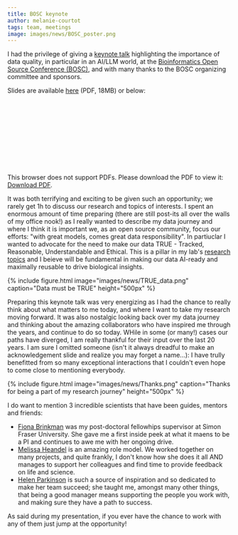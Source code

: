 ```yaml
---
title: BOSC keynote
author: melanie-courtot
tags: team, meetings
image: images/news/BOSC_poster.png
---
```


I had the privilege of giving a [keynote talk](https://www.open-bio.org/events/bosc-2024/bosc-2024-keynotes/) highlighting the importance of data quality, in particular in an AI/LLM world, at the [Bioinformatics Open Source Conference (BOSC)](https://www.open-bio.org/events/bosc-2024/), and with many thanks to the BOSC organizing committee and sponsors.


Slides are available [here](https://courtotlab.genomeinformatics.org/images/news/20240715_Courtot_BOSC_keynote.pdf) (PDF, 18MB) or below:


<object data="https://courtotlab.genomeinformatics.org/images/news/20240715_Courtot_BOSC_keynote.pdf#toolbar=0&navpanes=0&scrollbar=0" type="application/pdf" width="700px" height="400px">
    <embed src="https://courtotlab.genomeinformatics.org/images/news/20240715_Courtot_BOSC_keynote.pdf#toolbar=0&navpanes=0&scrollbar=0">
        <p>This browser does not support PDFs. Please download the PDF to view it: <a href="https://courtotlab.genomeinformatics.org/images/news/20240715_Courtot_BOSC_keynote.pdf">Download PDF</a>.</p>
    </embed>
</object>

It was both terrifying and exciting to be given such an opportunity; we rarely get 1h to discuss our research and topics of interests. I spent an enormous amount of time preparing (there are still post-its all over the walls of my office nook!) as I really wanted to describe my data journey and where I think it is important we, as an open source community, focus our efforts: "with great models, comes great data responsibility". In partiuclar I wanted to advocate for the need to make our data TRUE - Tracked, Reasonable, Understandable and Ethical. This is a pillar in my lab's [research topics](https://courtotlab.genomeinformatics.org/research/) and I beieve will be fundamental in making our data AI-ready and maximally reusable to drive biological insights.

{%
  include figure.html
  image="images/news/TRUE_data.png"
  caption="Data must be TRUE"
  height="500px"
%} 

Preparing this keynote talk was very energizing as I had the chance to really think about what matters to me today, and where I want to take my research moving forward. It was also nostalgic looking back over my data journey and thinking about the amazing collaborators who have inspired me through the years, and continue to do so today. WHile in some (or many!) cases our paths have diverged, I am really thankful for their input over the last 20 years. I am sure I omitted someone (isn't it always dreadful to make an acknowledgement slide and realize you may forget a name...): I have trully benefitted from so many exceptional interactions that I couldn't even hope to come close to mentioning everybody.

{%
  include figure.html
  image="images/news/Thanks.png"
  caption="Thanks for being a part of my research journey"
  height="500px"
%} 

I do want to mention 3 incredible scientists that have been guides, mentors and friends:

- [Fiona Brinkman](https://www.brinkman.mbb.sfu.ca/fiona-brinkman) was my post-doctoral fellowhips supervisor at Simon Fraser University. She gave me a first inside peek at what it maens to be a PI and continues to awe me with her ongoing drive.
- [Melissa Heandel](https://en.wikipedia.org/wiki/Melissa_Haendel) is an amazing role model. We worked together on many projects, and quite frankly, I don't know how she does it all AND manages to support her colleagues and find time to provide feedback on life and science.
- [Helen Parkinson](https://www.ebi.ac.uk/people/person/helen-parkinson/) is such a source of inspiration and so dedicated to make her team succeed; she taught me, amongst many other things, that being a good manager means supporting the people you work with, and making sure they have a path to success. 

As said during my presentation, if you ever have the chance to work with any of them just jump at the opportunity!

